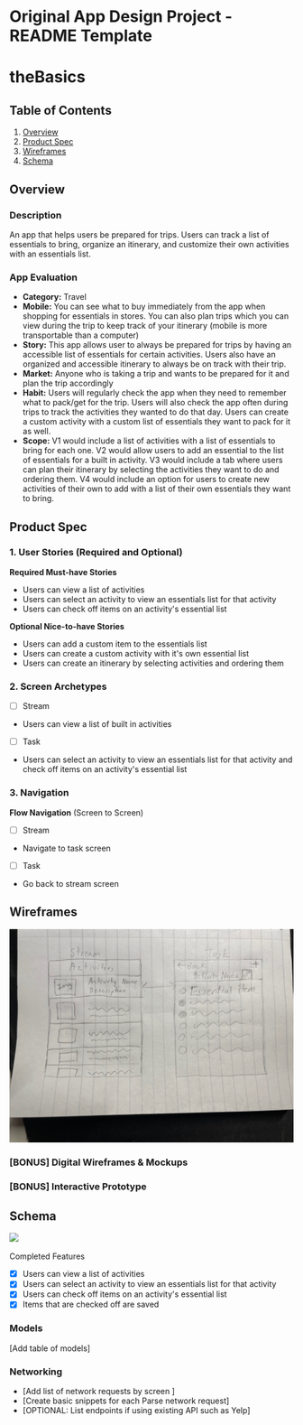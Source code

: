 Original App Design Project - README Template
===

# theBasics

## Table of Contents

1. [Overview](#Overview)
2. [Product Spec](#Product-Spec)
3. [Wireframes](#Wireframes)
4. [Schema](#Schema)

## Overview

### Description

An app that helps users be prepared for trips. Users can track a list of essentials to bring, organize an itinerary, and customize their own activities with an essentials list.

### App Evaluation

- **Category:** Travel
- **Mobile:** You can see what to buy immediately from the app when shopping for essentials in stores. You can also plan trips which you can view during the trip to keep track of your itinerary (mobile is more transportable than a computer)
- **Story:** This app allows user to always be prepared for trips by having an accessible list of essentials for certain activities. Users also have an organized and accessible itinerary to always be on track with their trip.
- **Market:** Anyone who is taking a trip and wants to be prepared for it and plan the trip accordingly
- **Habit:** Users will regularly check the app when they need to remember what to pack/get for the trip. Users will also check the app often during trips to track the activities they wanted to do that day. Users can create a custom activity with a custom list of essentials they want to pack for it as well.
- **Scope:** V1 would include a list of activities with a list of essentials to bring for each one. V2 would allow users to add an essential to the list of essentials for a built in activity. V3 would include a tab where users can plan their itinerary by selecting the activities they want to do and ordering them. V4 would include an option for users to create new activities of their own to add with a list of their own essentials they want to bring.

## Product Spec

### 1. User Stories (Required and Optional)

**Required Must-have Stories**

* Users can view a list of activities
* Users can select an activity to view an essentials list for that activity
* Users can check off items on an activity's essential list

**Optional Nice-to-have Stories**

* Users can add a custom item to the essentials list
* Users can create a custom activity with it's own essential list
* Users can create an itinerary by selecting activities and ordering them

### 2. Screen Archetypes

- [ ] Stream
* Users can view a list of built in activities
- [ ] Task
* Users can select an activity to view an essentials list for that activity and check off items on an activity's essential list


### 3. Navigation

**Flow Navigation** (Screen to Screen)

- [ ] Stream
* Navigate to task screen
- [ ] Task
* Go back to stream screen

## Wireframes

![](wireframe.jpeg)

### [BONUS] Digital Wireframes & Mockups

### [BONUS] Interactive Prototype

## Schema 

<div>
    <a href="https://www.loom.com/share/701c7e1ef58640cfb02bcdfea53811dc">
    </a>
    <a href="https://www.loom.com/share/701c7e1ef58640cfb02bcdfea53811dc">
      <img style="max-width:300px;" src="https://cdn.loom.com/sessions/thumbnails/701c7e1ef58640cfb02bcdfea53811dc-9de9fbea65aa79be-full-play.gif">
    </a>
  </div>
  
Completed Features
- [x] Users can view a list of activities
- [x] Users can select an activity to view an essentials list for that activity
- [x] Users can check off items on an activity's essential list
- [x] Items that are checked off are saved  

### Models

[Add table of models]

### Networking

- [Add list of network requests by screen ]
- [Create basic snippets for each Parse network request]
- [OPTIONAL: List endpoints if using existing API such as Yelp]
